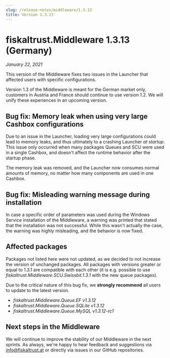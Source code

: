 ```yaml
---
slug: /release-notes/middleware/1.3.13
title: Version 1.3.13
---
```


# fiskaltrust.Middleware 1.3.13 (Germany)
_January 22, 2021_

This version of the Middleware fixes two issues in the Launcher that affected users with specific configurations.

<div class="alert alert--warning" role="alert">Version 1.3 of the Middleware is meant for the German market only, customers in Austria and France should continue to use version 1.2. We will unify these experiences in an upcoming version.</div>

## Bug fix: Memory leak when using very large Cashbox configurations
Due to an issue in the Launcher, loading very large configurations could lead to memory leaks, and thus ultimately to a crashing Launcher _at startup_. This issue only occurred when many packages Queues and SCU were used in a single Cashbox, and doesn't affect the runtime behavior after the startup phase.

The memory leak was removed, and the Launcher now consumes normal amounts of memory, no matter how many components are used in one Cashbox.

## Bug fix: Misleading warning message during installation
In case a specific order of parameters was used during the Windows Service installation of the Middleware, a warning was printed that stated that the installation was not successful. While this wasn't actually the case, the warning was highly misleading, and the behavior is now fixed.


## Affected packages
Packages not listed here were not updated, as we decided to not increase the version of unchanged packages. All packages with versions greater or equal to 1.3.1 are compatible with each other (it is e.g. possible to use _fiskaltrust.Middleware.SCU.Swissbit.1.3.1_ with the new queue packages).

Due to the critical nature of this bug fix, we **strongly recommend** all users to update to the latest version.

- _fiskaltrust.Middleware.Queue.EF v1.3.12_
- _fiskaltrust.Middleware.Queue.SQLite v1.3.12_
- _fiskaltrust.Middleware.Queue.MySQL v1.3.12-rc1_

## Next steps in the Middleware
We will continue to improve the stability of our Middleware in the next sprints. As always, we're happy to hear feedback and suggestions via [info@fiskaltrust.at](mailto:info@fiskaltrust.at) or directly via issues in our GitHub repositories.
